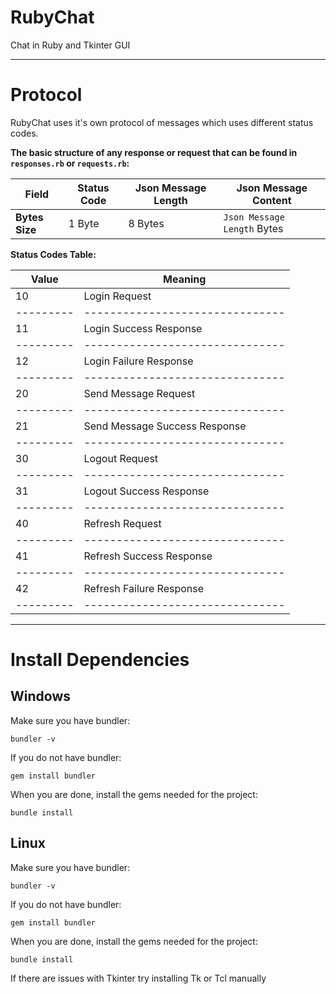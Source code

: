 # RubyChat
Chat in Ruby and Tkinter GUI

____________________________________________________

# Protocol
RubyChat uses it's own protocol of messages which uses different status codes.

**The basic structure of any response or request that can be found in `responses.rb` or `requests.rb`:**

| **Field**      | Status Code | Json Message Length | Json Message Content        | 
| -------------- | ----------- | ------------------- | --------------------------- |
| **Bytes Size** | 1 Byte      | 8 Bytes             | `Json Message Length` Bytes |

**Status Codes Table:**

| **Value** | **Meaning**                     |
| --------- | ------------------------------- |
| 10        | Login Request                   |
| --------- | ------------------------------- |
| 11        | Login Success Response          |
| --------- | ------------------------------- |
| 12        | Login Failure Response          |
| --------- | ------------------------------- |
| 20        | Send Message Request            |
| --------- | ------------------------------- |
| 21        | Send Message Success Response   |
| --------- | ------------------------------- |
| 30        | Logout Request                  |
| --------- | ------------------------------- |
| 31        | Logout Success Response         |
| --------- | ------------------------------- |
| 40        | Refresh Request                 |
| --------- | ------------------------------- |
| 41        | Refresh Success Response        |
| --------- | ------------------------------- |
| 42        | Refresh Failure Response        |
| --------- | ------------------------------- |

____________________________________________________


# Install Dependencies
## Windows
Make sure you have bundler:
```
bundler -v
```

If you do not have bundler:
```
gem install bundler
```

When you are done, install the gems needed for the project:
```
bundle install
```

## Linux
Make sure you have bundler:
```
bundler -v
```

If you do not have bundler:
```
gem install bundler
```

When you are done, install the gems needed for the project:
```
bundle install
```

If there are issues with Tkinter try installing Tk or Tcl manually
